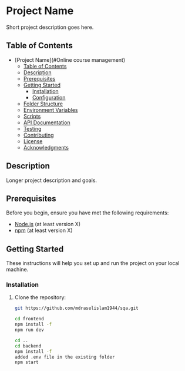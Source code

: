 # Project Name

Short project description goes here.

## Table of Contents

- [Project Name](#Online course management)
  - [Table of Contents](#table-of-contents)
  - [Description](#description)
  - [Prerequisites](#prerequisites)
  - [Getting Started](#getting-started)
    - [Installation](#installation)
    - [Configuration](#configuration)
  - [Folder Structure](#folder-structure)
  - [Environment Variables](#environment-variables)
  - [Scripts](#scripts)
  - [API Documentation](#api-documentation)
  - [Testing](#testing)
  - [Contributing](#contributing)
  - [License](#license)
  - [Acknowledgments](#acknowledgments)

## Description

Longer project description and goals.

## Prerequisites

Before you begin, ensure you have met the following requirements:

- [Node.js](https://nodejs.org/) (at least version X)
- [npm](https://www.npmjs.com/) (at least version X)

## Getting Started

These instructions will help you set up and run the project on your local machine.

### Installation

1. Clone the repository:

   ```bash
   git https://github.com/mdraselislam1944/sqa.git

   cd frontend
   npm install -f
   npm run dev

   cd ..
   cd backend
   npm install -f
   added .env file in the existing folder
   npm start
   ```
